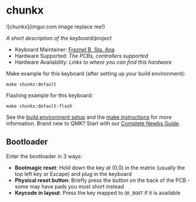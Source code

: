 # chunkx

![chunkx](imgur.com image replace me!)

*A short description of the keyboard/project*

* Keyboard Maintainer: [Freznel B. Sta. Ana](https://github.com/freznel10)
* Hardware Supported: *The PCBs, controllers supported*
* Hardware Availability: *Links to where you can find this hardware*

Make example for this keyboard (after setting up your build environment):

    make chunkx:default

Flashing example for this keyboard:

    make chunkx:default:flash

See the [build environment setup](https://docs.qmk.fm/#/getting_started_build_tools) and the [make instructions](https://docs.qmk.fm/#/getting_started_make_guide) for more information. Brand new to QMK? Start with our [Complete Newbs Guide](https://docs.qmk.fm/#/newbs).

## Bootloader

Enter the bootloader in 3 ways:

* **Bootmagic reset**: Hold down the key at (0,0) in the matrix (usually the top left key or Escape) and plug in the keyboard
* **Physical reset button**: Briefly press the button on the back of the PCB - some may have pads you must short instead
* **Keycode in layout**: Press the key mapped to `QK_BOOT` if it is available
